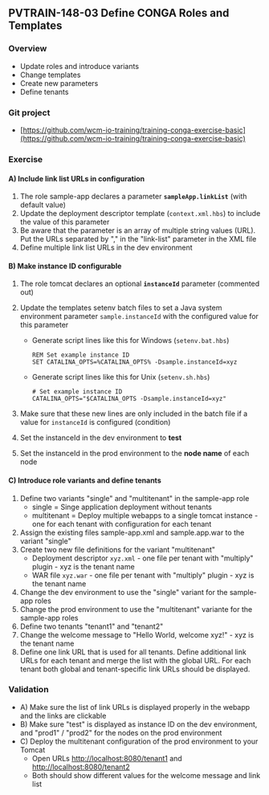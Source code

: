 ## PVTRAIN-148-03 Define CONGA Roles and Templates

### Overview

*   Update roles and introduce variants
*   Change templates
*   Create new parameters
*   Define tenants

### Git project

*   [https://github.com/wcm-io-training/training-conga-exercise-basic](https://github.com/wcm-io-training/training-conga-exercise-basic)

### Exercise

#### A) Include link list URLs in configuration

1.  The role sample-app declares a parameter **`sampleApp.linkList`** (with default value)
2.  Update the deployment descriptor template (`context.xml.hbs`) to include the value of this parameter
3.  Be aware that the parameter is an array of multiple string values (URL). Put the URLs separated by "," in the "link-list" parameter in the XML file
4.  Define multiple link list URLs in the dev environment

#### B) Make instance ID configurable

1.  The role tomcat declares an optional **`instanceId`** parameter (commented out)
2.  Update the templates setenv batch files to set a Java system environment parameter `sample.instanceId` with the configured value for this parameter
    *   Generate script lines like this for Windows (`setenv.bat.hbs`)

        ```
        REM Set example instance ID
        SET CATALINA_OPTS=%CATALINA_OPTS% -Dsample.instanceId=xyz
        ```

    *   Generate script lines like this for Unix (`setenv.sh.hbs`)

        ```
        # Set example instance ID
        CATALINA_OPTS="$CATALINA_OPTS -Dsample.instanceId=xyz"
        ```

3.  Make sure that these new lines are only included in the batch file if a value for `instanceId` is configured (condition)
4.  Set the instanceId in the dev environment to **test**
5.  Set the instanceId in the prod environment to the **node name** of each node

#### C) Introduce role variants and define tenants

1.  Define two variants "single" and "multitenant" in the sample-app role
    *   single = Singe application deployment without tenants
    *   multitenant = Deploy multiple webapps to a single tomcat instance - one for each tenant with configuration for each tenant
2.  Assign the existing files sample-app.xml and sample.app.war to the variant "single"
3.  Create two new file definitions for the variant "multitenant"
    *   Deployment descriptor `xyz.xml` - one file per tenant with "multiply" plugin - xyz is the tenant name
    *   WAR file `xyz.war` - one file per tenant with "multiply" plugin - xyz is the tenant name
4.  Change the dev environment to use the "single" variant for the sample-app roles
5.  Change the prod environment to use the "multitenant" variante for the sample-app roles
6.  Define two tenants "tenant1" and "tenant2"
7.  Change the welcome message to "Hello World, welcome xyz!" - xyz is the tenant name
8.  Define one link URL that is used for all tenants. Define additional link URLs for each tenant and merge the list with the global URL. For each tenant both global and tenant-specific link URLs should be displayed.

### Validation

*   A) Make sure the list of link URLs is displayed properly in the webapp and the links are clickable
*   B) Make sure "test" is displayed as instance ID on the dev environment, and "prod1" / "prod2" for the nodes on the prod environment
*   C) Deploy the multitenant configuration of the prod environment to your Tomcat
    *   Open URLs [http://localhost:8080/tenant1](http://localhost:8080/tenant1) and [http://localhost:8080/tenant2](http://localhost:8080/tenant2)
    *   Both should show different values for the welcome message and link list
